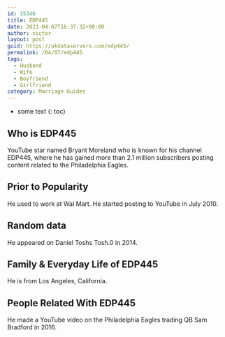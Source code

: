 ```yaml
---
id: 15346
title: EDP445
date: 2021-04-07T16:37:32+00:00
author: victor
layout: post
guid: https://ukdataservers.com/edp445/
permalink: /04/07/edp445
tags:
  - Husband
  - Wife
  - Boyfriend
  - Girlfriend
category: Marriage Guides
---
```


* some text
{: toc}


## Who is EDP445



YouTube star named Bryant Moreland who is known for his channel EDP445, where he has gained more than 2.1 million subscribers posting content related to the Philadelphia Eagles. 

                
                
                
## Prior to Popularity



He used to work at Wal Mart. He started posting to YouTube in July 2010.

                
                
                
## Random data



He appeared on Daniel Toshs Tosh.0 in 2014.

                
                
                
## Family & Everyday Life of EDP445



He is from Los Angeles, California.

                
                
                
## People Related With EDP445



He made a YouTube video on the Philadelphia Eagles trading QB Sam Bradford in 2016.

                
              
            
          
          
          
